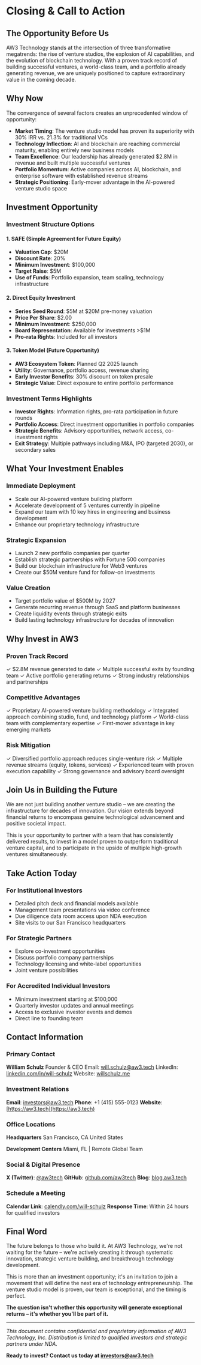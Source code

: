 # Closing & Call to Action

## The Opportunity Before Us

AW3 Technology stands at the intersection of three transformative megatrends: the rise of venture studios, the explosion of AI capabilities, and the evolution of blockchain technology. With a proven track record of building successful ventures, a world-class team, and a portfolio already generating revenue, we are uniquely positioned to capture extraordinary value in the coming decade.

## Why Now

The convergence of several factors creates an unprecedented window of opportunity:

- **Market Timing**: The venture studio model has proven its superiority with 30% IRR vs. 21.3% for traditional VCs
- **Technology Inflection**: AI and blockchain are reaching commercial maturity, enabling entirely new business models
- **Team Excellence**: Our leadership has already generated $2.8M in revenue and built multiple successful ventures
- **Portfolio Momentum**: Active companies across AI, blockchain, and enterprise software with established revenue streams
- **Strategic Positioning**: Early-mover advantage in the AI-powered venture studio space

## Investment Opportunity

### Investment Structure Options

#### 1. SAFE (Simple Agreement for Future Equity)
- **Valuation Cap**: $20M
- **Discount Rate**: 20%
- **Minimum Investment**: $100,000
- **Target Raise**: $5M
- **Use of Funds**: Portfolio expansion, team scaling, technology infrastructure

#### 2. Direct Equity Investment
- **Series Seed Round**: $5M at $20M pre-money valuation
- **Price Per Share**: $2.00
- **Minimum Investment**: $250,000
- **Board Representation**: Available for investments >$1M
- **Pro-rata Rights**: Included for all investors

#### 3. Token Model (Future Opportunity)
- **AW3 Ecosystem Token**: Planned Q2 2025 launch
- **Utility**: Governance, portfolio access, revenue sharing
- **Early Investor Benefits**: 30% discount on token presale
- **Strategic Value**: Direct exposure to entire portfolio performance

### Investment Terms Highlights
- **Investor Rights**: Information rights, pro-rata participation in future rounds
- **Portfolio Access**: Direct investment opportunities in portfolio companies
- **Strategic Benefits**: Advisory opportunities, network access, co-investment rights
- **Exit Strategy**: Multiple pathways including M&A, IPO (targeted 2030), or secondary sales

## What Your Investment Enables

### Immediate Deployment
- Scale our AI-powered venture building platform
- Accelerate development of 5 ventures currently in pipeline
- Expand our team with 10 key hires in engineering and business development
- Enhance our proprietary technology infrastructure

### Strategic Expansion
- Launch 2 new portfolio companies per quarter
- Establish strategic partnerships with Fortune 500 companies
- Build our blockchain infrastructure for Web3 ventures
- Create our $50M venture fund for follow-on investments

### Value Creation
- Target portfolio value of $500M by 2027
- Generate recurring revenue through SaaS and platform businesses
- Create liquidity events through strategic exits
- Build lasting technology infrastructure for decades of innovation

## Why Invest in AW3

### Proven Track Record
✓ $2.8M revenue generated to date
✓ Multiple successful exits by founding team
✓ Active portfolio generating returns
✓ Strong industry relationships and partnerships

### Competitive Advantages
✓ Proprietary AI-powered venture building methodology
✓ Integrated approach combining studio, fund, and technology platform
✓ World-class team with complementary expertise
✓ First-mover advantage in key emerging markets

### Risk Mitigation
✓ Diversified portfolio approach reduces single-venture risk
✓ Multiple revenue streams (equity, tokens, services)
✓ Experienced team with proven execution capability
✓ Strong governance and advisory board oversight

## Join Us in Building the Future

We are not just building another venture studio – we are creating the infrastructure for decades of innovation. Our vision extends beyond financial returns to encompass genuine technological advancement and positive societal impact.

This is your opportunity to partner with a team that has consistently delivered results, to invest in a model proven to outperform traditional venture capital, and to participate in the upside of multiple high-growth ventures simultaneously.

## Take Action Today

### For Institutional Investors
- Detailed pitch deck and financial models available
- Management team presentations via video conference
- Due diligence data room access upon NDA execution
- Site visits to our San Francisco headquarters

### For Strategic Partners
- Explore co-investment opportunities
- Discuss portfolio company partnerships
- Technology licensing and white-label opportunities
- Joint venture possibilities

### For Accredited Individual Investors
- Minimum investment starting at $100,000
- Quarterly investor updates and annual meetings
- Access to exclusive investor events and demos
- Direct line to founding team

## Contact Information

### Primary Contact
**William Schulz**
Founder & CEO
Email: will.schulz@aw3.tech
LinkedIn: [linkedin.com/in/will-schulz](https://linkedin.com/in/will-schulz)
Website: [willschulz.me](https://willschulz.me)

### Investment Relations
**Email**: investors@aw3.tech
**Phone**: +1 (415) 555-0123
**Website**: [https://aw3.tech](https://aw3.tech)

### Office Locations
**Headquarters**
San Francisco, CA
United States

**Development Centers**
Miami, FL | Remote Global Team

### Social & Digital Presence
**X (Twitter)**: [@aw3tech](https://x.com/aw3tech)
**GitHub**: [github.com/aw3tech](https://github.com/aw3tech)
**Blog**: [blog.aw3.tech](https://blog.aw3.tech)

### Schedule a Meeting
**Calendar Link**: [calendly.com/will-schulz](https://calendly.com/will-schulz)
**Response Time**: Within 24 hours for qualified investors

## Final Word

The future belongs to those who build it. At AW3 Technology, we're not waiting for the future – we're actively creating it through systematic innovation, strategic venture building, and breakthrough technology development.

This is more than an investment opportunity; it's an invitation to join a movement that will define the next era of technology entrepreneurship. The venture studio model is proven, our team is exceptional, and the timing is perfect.

**The question isn't whether this opportunity will generate exceptional returns – it's whether you'll be part of it.**

---

*This document contains confidential and proprietary information of AW3 Technology, Inc. Distribution is limited to qualified investors and strategic partners under NDA.*

**Ready to invest? Contact us today at investors@aw3.tech**